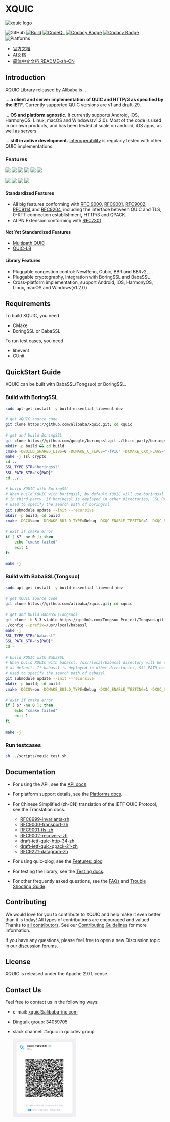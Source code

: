 # XQUIC
<img src="docs/images/xquic_logo.png" alt="xquic logo" width=585.9 height=309.1/>

![GitHub](https://img.shields.io/github/license/alibaba/xquic)
[![Build](https://github.com/alibaba/xquic/actions/workflows/build.yml/badge.svg)](https://github.com/alibaba/xquic/actions/workflows/build.yml)
[![CodeQL](https://github.com/alibaba/xquic/actions/workflows/codeql-analysis.yml/badge.svg)](https://github.com/alibaba/xquic/actions/workflows/codeql-analysis.yml)
[![Codacy Badge](https://app.codacy.com/project/badge/Grade/485e758edd98409bb7a51cbb803838c4)](https://www.codacy.com/gh/alibaba/xquic/dashboard?utm_source=github.com&amp;utm_medium=referral&amp;utm_content=alibaba/xquic&amp;utm_campaign=Badge_Grade)
[![Codacy Badge](https://app.codacy.com/project/badge/Coverage/485e758edd98409bb7a51cbb803838c4)](https://www.codacy.com/gh/alibaba/xquic/dashboard?utm_source=github.com&utm_medium=referral&utm_content=alibaba/xquic&utm_campaign=Badge_Coverage)
![Platforms](https://img.shields.io/badge/platform-Android%20%7C%20iOS%20%7C%20Linux%20%7C%20macOS-blue)
+ [官方文档](https://doc.xquic.org.cn)
+ [AI文档](https://deepwiki.com/alibaba/xquic/)
+ [简体中文文档 README-zh-CN](https://github.com/alibaba/xquic/blob/main/docs/docs-zh/README-zh.md)

## Introduction

XQUIC Library released by Alibaba is …

… **a client and server implementation of QUIC and HTTP/3 as specified by the IETF.** Currently supported QUIC versions are v1 and draft-29.

… **OS and platform agnostic.** It currently supports Android, iOS, HarmonyOS, Linux, macOS and Windows(v1.2.0). Most of the code is used in our own products, and has been tested at scale on android, iOS apps, as well as servers.

… **still in active development.** [Interoperability](https://interop.seemann.io/) is regularly tested with other QUIC implementations.

### Features

[![](https://img.shields.io/static/v1?label=RFC&message=9000&color=brightgreen)](https://tools.ietf.org/html/rfc9000)
[![](https://img.shields.io/static/v1?label=RFC&message=9001&color=brightgreen)](https://tools.ietf.org/html/rfc9001)
[![](https://img.shields.io/static/v1?label=RFC&message=9002&color=brightgreen)](https://tools.ietf.org/html/rfc9002)
[![](https://img.shields.io/static/v1?label=RFC&message=9114&color=brightgreen)](https://tools.ietf.org/html/rfc9114)
[![](https://img.shields.io/static/v1?label=RFC&message=9204&color=brightgreen)](https://tools.ietf.org/html/rfc9204)
[![](https://img.shields.io/static/v1?label=RFC&message=9221&color=brightgreen)](https://datatracker.ietf.org/doc/html/rfc9221)


[![](https://img.shields.io/static/v1?label=draft-13&message=QUIC-LB&color=9cf)](https://tools.ietf.org/html/draft-ietf-quic-load-balancers-13)
[![](https://img.shields.io/static/v1?label=draft-05&message=Multipath-QUIC&color=9cf)](https://tools.ietf.org/html/draft-ietf-quic-multipath-05)
[![](https://img.shields.io/static/v1?label=draft-06&message=Multipath-QUIC&color=9cf)](https://tools.ietf.org/html/draft-ietf-quic-multipath-06)
[![](https://img.shields.io/static/v1?label=draft-07&message=QUIC-Qlog&color=9cf)](https://datatracker.ietf.org/doc/html/draft-ietf-quic-qlog-main-schema-07)

#### Standardized Features

* All big features conforming with [RFC 9000](https://www.rfc-editor.org/rfc/rfc9000), [RFC9001](https://www.rfc-editor.org/rfc/rfc9001), [RFC9002](https://www.rfc-editor.org/rfc/rfc9002), [RFC9114](https://www.rfc-editor.org/rfc/rfc9114) and [RFC9204](https://www.rfc-editor.org/rfc/rfc9204), including the interface between QUIC and TLS, 0-RTT connection establishment, HTTP/3 and QPACK.
* ALPN Extension conforming with [RFC7301](https://www.rfc-editor.org/rfc/rfc7301)

#### Not Yet Standardized Features

* [Multipath QUIC](https://tools.ietf.org/html/draft-ietf-quic-multipath-04)
* [QUIC-LB](https://tools.ietf.org/html/draft-ietf-quic-load-balancers-13)

#### Library Features

* Pluggable congestion control: NewReno, Cubic, BBR and BBRv2, ...
* Pluggable cryptography, integration with BoringSSL and BabaSSL
* Cross-platform implementation, support Android, iOS, HarmonyOS, Linux, macOS and Windows(v1.2.0)

## Requirements

To build XQUIC, you need 
* CMake
* BoringSSL or BabaSSL

To run test cases, you need
* libevent
* CUnit

## QuickStart Guide

XQUIC can be built with BabaSSL(Tongsuo) or BoringSSL.

### Build with BoringSSL

```bash
sudo apt-get install -y build-essential libevent-dev

# get XQUIC source code
git clone https://github.com/alibaba/xquic.git; cd xquic

# get and build BoringSSL
git clone https://github.com/google/boringssl.git ./third_party/boringssl; cd ./third_party/boringssl
mkdir -p build && cd build
cmake -DBUILD_SHARED_LIBS=0 -DCMAKE_C_FLAGS="-fPIC" -DCMAKE_CXX_FLAGS="-fPIC" ..
make -j ssl crypto
cd ..
SSL_TYPE_STR="boringssl"
SSL_PATH_STR="${PWD}"
cd ../..

# build XQUIC with BoringSSL
# When build XQUIC with boringssl, by default XQUIC will use boringssl
# in third_party. If boringssl is deployed in other directories, SSL_PATH could be 
# used to specify the search path of boringssl
git submodule update --init --recursive
mkdir -p build; cd build
cmake -DGCOV=on -DCMAKE_BUILD_TYPE=Debug -DXQC_ENABLE_TESTING=1 -DXQC_SUPPORT_SENDMMSG_BUILD=1 -DXQC_ENABLE_EVENT_LOG=1 -DXQC_ENABLE_BBR2=1 -DXQC_ENABLE_RENO=1 -DSSL_TYPE=${SSL_TYPE_STR} -DSSL_PATH=${SSL_PATH_STR} ..

# exit if cmake error
if [ $? -ne 0 ]; then
    echo "cmake failed"
    exit 1
fi

make -j
```

### Build with BabaSSL(Tongsuo)

```bash
sudo apt-get install -y build-essential libevent-dev

# get XQUIC source code
git clone https://github.com/alibaba/xquic.git; cd xquic

# get and build BabaSSL(Tongsuo)
git clone -b 8.3-stable https://github.com/Tongsuo-Project/Tongsuo.git ./third_party/babassl; cd ./third_party/babassl/
./config --prefix=/usr/local/babassl
make -j
SSL_TYPE_STR="babassl"
SSL_PATH_STR="${PWD}"
cd -

# build XQUIC with BabaSSL
# When build XQUIC with babassl, /usr/local/babassl directory will be searched
# as default. If babassl is deployed in other directories, SSL_PATH could be 
# used to specify the search path of babassl
git submodule update --init --recursive
mkdir -p build; cd build
cmake -DGCOV=on -DCMAKE_BUILD_TYPE=Debug -DXQC_ENABLE_TESTING=1 -DXQC_SUPPORT_SENDMMSG_BUILD=1 -DXQC_ENABLE_EVENT_LOG=1 -DXQC_ENABLE_BBR2=1 -DXQC_ENABLE_RENO=1 -DSSL_TYPE=${SSL_TYPE_STR} -DSSL_PATH=${SSL_PATH_STR} ..

# exit if cmake error
if [ $? -ne 0 ]; then
    echo "cmake failed"
    exit 1
fi

make -j
```

### Run testcases

```bash
sh ../scripts/xquic_test.sh
```

## Documentation

* For using the API, see the [API docs](./docs/API.md).
* For platform support details, see the [Platforms docs](./docs/Platforms.md).
* For Chinese Simplified (zh-CN) translation of the IETF QUIC Protocol, see the Translation docs.
    - [RFC8999-invariants-zh](./docs/translation/rfc8999-invariants-zh.md)
    - [RFC9000-transport-zh](./docs/translation/rfc9000-transport-zh.md)
    - [RFC9001-tls-zh](./docs/translation/rfc9001-tls-zh.md)
    - [RFC9002-recovery-zh](./docs/translation/rfc9002-recovery-zh.md)
    - [draft-ietf-quic-http-34-zh](./docs/translation/draft-ietf-quic-http-34-zh.md)
    - [draft-ietf-quic-qpack-21-zh](./docs/translation/draft-ietf-quic-qpack-21-zh.md)
    - [RFC9221-datagram-zh](./docs/translation/rfc9221-datagram-zh.md)

* For using quic-qlog, see the [Features: qlog](./docs/Features.md)
* For testing the library, see the [Testing docs](./docs/docs-zh/Testing-zh.md).
* For other frequently asked questions, see the [FAQs](./docs/docs-zh/FAQ-zh.md) and [Trouble Shooting Guide](./docs/docs-zh/Troubleshooting-zh.md).

## Contributing

We would love for you to contribute to XQUIC and help make it even better than it is today! All types of contributions are encouraged and valued. Thanks to [all contributors](https://github.com/alibaba/xquic/blob/main/CONTRIBUTING.md#all-contributors). See our [Contributing Guidelines](./CONTRIBUTING.md) for more information.

If you have any questions, please feel free to open a new Discussion topic in our [discussion forums](https://github.com/alibaba/xquic/discussions).

## License

XQUIC is released under the Apache 2.0 License.

## Contact Us

Feel free to contact us in the following ways:

* e-mail: xquic@alibaba-inc.com
* Dingtalk group: 34059705
* slack channel: #xquic in quicdev group

  <img src="docs/images/dingtalk_group.JPG" width=200 alt="dingtalk group"/>
